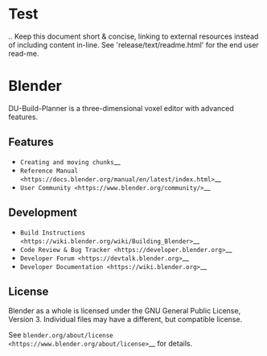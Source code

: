 # Test


.. Keep this document short & concise,
   linking to external resources instead of including content in-line.
   See 'release/text/readme.html' for the end user read-me.


Blender
=======

DU-Build-Planner is a three-dimensional voxel editor with advanced features.

Features
-------------

- `Creating and moving chunks`__
- `Reference Manual <https://docs.blender.org/manual/en/latest/index.html>`__
- `User Community <https://www.blender.org/community/>`__

Development
-----------

- `Build Instructions <https://wiki.blender.org/wiki/Building_Blender>`__
- `Code Review & Bug Tracker <https://developer.blender.org>`__
- `Developer Forum <https://devtalk.blender.org>`__
- `Developer Documentation <https://wiki.blender.org>`__


License
-------

Blender as a whole is licensed under the GNU General Public License, Version 3.
Individual files may have a different, but compatible license.

See `blender.org/about/license <https://www.blender.org/about/license>`__ for details.
